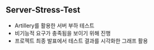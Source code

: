 ## Server-Stress-Test
- Artillery를 활용한 서버 부하 테스트
- 비기능적 요구가 충족됨을 보이기 위해 진행
- 프로젝트 최종 발표에서 테스트 결과를 시각화한 그래프 활용
